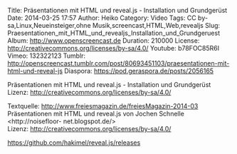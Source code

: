 Title: Präsentationen mit HTML und reveal.js - Installation und Grundgerüst
Date: 2014-03-25 17:57
Author: Heiko
Category: Video
Tags: CC by-sa,Linux,Neueinsteiger,ohne Musik,screencast,HTML,Web,revealjs
Slug: Praesentationen_mit_HTML_und_revealjs_Installation_und_Grundgeruest
Album: http://www.openscreencast.de
Duration: 210000
License: http://creativecommons.org/licenses/by-sa/4.0/
Youtube: b78FOC85R6I
Vimeo: 132322123
Tumblr: http://openscreencast.tumblr.com/post/80693451103/praesentationen-mit-html-und-reveal-js
Diaspora: https://pod.geraspora.de/posts/2056165

Präsentationen mit HTML und reveal.js - Installation und Grundgerüst  
Lizenz: <http://creativecommons.org/licenses/by-sa/4.0/>  
  
Textquelle: <http://www.freiesmagazin.de/freiesMagazin-2014-03>  
Präsentationen mit HTML und reveal.js von Jochen Schnelle <http://noisefloor-
net.blogspot.de/>  
Lizenz: <http://creativecommons.org/licenses/by-sa/4.0/>  
  
<https://github.com/hakimel/reveal.js/releases>


